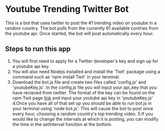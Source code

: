 # Youtube Trending Twitter Bot

This is a bot that uses twitter to post the #1 trending video on youtube in a random country. The bot pulls from the currently 91 available contries from the youtube api. Once started, the bot will post automatically every hour.

## Steps to run this app

1. You will first need to apply for a Twitter developer's key and sign up for a youtube api key.
2. You will also need Nodejs installed and install the 'Twit' package using a command such as 'npm install Twit' in your terminal.
3. Download the bot.js file and create two files called 'config.js' and 'youtubeKey.js'. In the config.js file you will input your api_key that you have recieved from twitter. The format of the key can be found on the npm Twit page [link](https://www.npmjs.com/package/twit) and input your youtube api key in 'youtubeKey.js'
4.Once you have all of that set up you should be able to run bot.js in your terminal using 'node bot.js'. This will cause the bot to post once every hour, choosing a random country's top trending video.
5.If you would like to change the intervals at which it is posting, you can modify the time in the setInterval function at the bottom.
